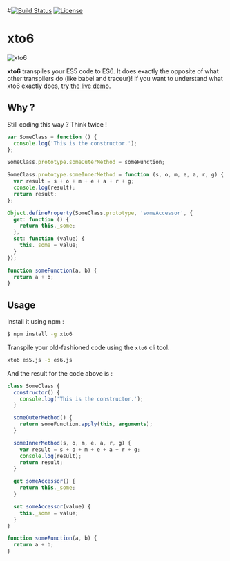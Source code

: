 #[![Build Status](https://img.shields.io/travis/mohebifar/xto6.svg)](http://travis-ci.org/mohebifar/xto6) [![License](http://img.shields.io/:license-mit-brightgreen.svg?style=flat)](http://mohebifar.mit-license.org) 

# xto6
![xto6](https://raw.githubusercontent.com/mohebifar/xto6-logo/master/logo.png)

**xto6** transpiles your ES5 code to ES6. It does exactly the opposite of what other transpilers do (like babel and traceur)! If you want to understand what xto6 exactly does, [try the live demo](https://mohebifar.github.io/xto6/#try-live).

## Why ?
Still coding this way ? Think twice !

```js
var SomeClass = function () {
  console.log('This is the constructor.');
};

SomeClass.prototype.someOuterMethod = someFunction;

SomeClass.prototype.someInnerMethod = function (s, o, m, e, a, r, g) {
  var result = s + o + m + e + a + r + g;
  console.log(result);
  return result;
};

Object.defineProperty(SomeClass.prototype, 'someAccessor', {
  get: function () {
    return this._some;
  },
  set: function (value) {
    this._some = value;
  }
});

function someFunction(a, b) {
  return a + b;
}
```

## Usage
Install it using npm :

```bash
$ npm install -g xto6
```

Transpile your old-fashioned code using the `xto6` cli tool.
```bash
xto6 es5.js -o es6.js
```

And the result for the code above is :

```js
class SomeClass {
  constructor() {
    console.log('This is the constructor.');
  }

  someOuterMethod() {
    return someFunction.apply(this, arguments);
  }

  someInnerMethod(s, o, m, e, a, r, g) {
    var result = s + o + m + e + a + r + g;
    console.log(result);
    return result;
  }

  get someAccessor() {
    return this._some;
  }

  set someAccessor(value) {
    this._some = value;
  }
}

function someFunction(a, b) {
  return a + b;
}
```
